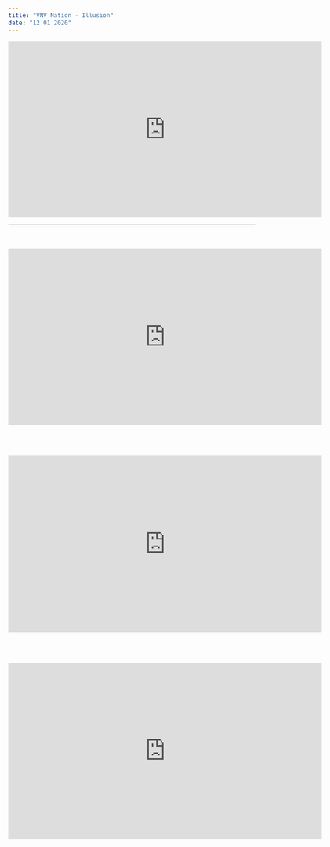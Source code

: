 ```yaml
---
title: "VNV Nation - Illusion"
date: "12 01 2020"
---
```


<iframe
      src="https://www.youtube.com/embed/MVHT-EJyqGI"
      title="titrevideo"
      allow="accelerometer; autoplay; encrypted-media; gyroscope; picture-in-picture"
      frameBorder="0"
      webkitallowfullscreen="true"
      mozallowfullscreen="true"
      allowFullScreen
      width="640" 
      height="360"
    ></iframe>

  <hr></hr>
  <br></br>
  
  

<iframe
      src="https://www.youtube.com/embed/SF5mf4LV7Jw"
      title="titrevideo"
      allow="accelerometer; autoplay; encrypted-media; gyroscope; picture-in-picture"
      frameBorder="0"
      webkitallowfullscreen="true"
      mozallowfullscreen="true"
      allowFullScreen
      width="640" 
      height="360"
    ></iframe>

<br></br>

  <iframe
      src="https://www.youtube.com/embed/Xk4gZEAmOLk"
      title="titrevideo"
      allow="accelerometer; autoplay; encrypted-media; gyroscope; picture-in-picture"
      frameBorder="0"
      webkitallowfullscreen="true"
      mozallowfullscreen="true"
      allowFullScreen
      width="640" 
      height="360"
    ></iframe>

  <br></br>

  <iframe
      src="https://www.youtube.com/embed/woIiLtWzXAQ"
      title="titrevideo"
      allow="accelerometer; autoplay; encrypted-media; gyroscope; picture-in-picture"
      frameBorder="0"
      webkitallowfullscreen="true"
      mozallowfullscreen="true"
      allowFullScreen
      width="640" 
      height="360"
    ></iframe>

  <br></br>


